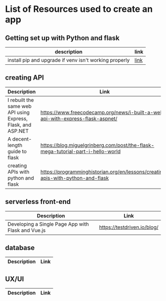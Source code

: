 # List of Resources used to create an app

## Getting set up with Python and flask
|description | link |
|-|-|
| install pip and upgrade if venv isn't working properly | [link](https://vitux.com/install-python3-on-ubuntu-and-set-up-a-virtual-programming-environment/?__cf_chl_jschl_tk__=4493590630d0f18823b61d4b6c69444c99d4b330-1587907448-0-AXaSfQoXlQqpXPNr-e3678X-U9F7765Xa7ensgpODrDcFIjdMjWS-gmvmCjsYy8axP14oHoMiB3yZLXeOadTmaQ5d1QJFkImpcPGaklDEsYXuMGgFEgD0Ib4XqwKFU7nvbhOZdAZsU53OIhEXc03dV_QeqLA1_wiSwv_CmkP2HUmuiVe2WsL_hDMGztIbaalIEMR4yM7_JjRQmHaKo5xjwyzPCjV6TPOb4YHO-jyusQMSCX5plzguOQd-WfNhdPcn0lKMVlD63ww9DpVHvqF_RRi5A2WDY3cNxA1hKpPO1lRQKg4ubQpFlqC2EaMclJmUZO3QcIcsaTdsO0Vq4T4hHqzlRgsuqisXBbL1g8Aiodf_llAIZGwv68j2Ou3HD7d07KMnOs1ub4BS2GozX0TgvmbThF-1HY_jGtSvD9DOnX6) |
## creating API

| Description | Link |
| -- | --- |
| I rebuilt the same web API using Express, Flask, and ASP.NET | https://www.freecodecamp.org/news/i-built-a-web-api-with-express-flask-aspnet/ |
| A decent-length guide to flask | https://blog.miguelgrinberg.com/post/the-flask-mega-tutorial-part-i-hello-world |
|creating APIs with python and flask|https://programminghistorian.org/en/lessons/creating-apis-with-python-and-flask|

## serverless front-end
| Description | Link |
| -- | --- |
| Developing a Single Page App with Flask and Vue.js | https://testdriven.io/blog/

## database
| Description | Link |
| -- | --- |

## UX/UI
| Description | Link |
| -- | --- |
